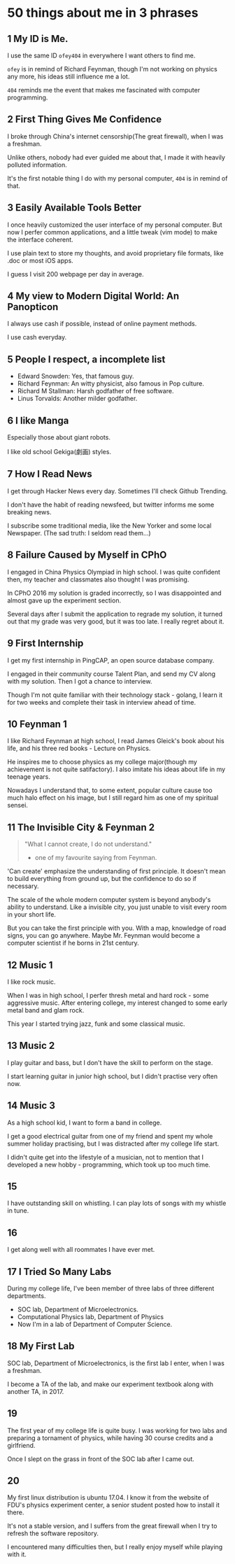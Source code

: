 50 things about me in 3 phrases
===============================

## 1 My ID is Me.

I use the same ID `ofey404` in everywhere I want others to find me.

`ofey` is in remind of Richard Feynman, though I'm not working on physics any more, his ideas still influence me a lot.

`404` reminds me the event that makes me fascinated with computer programming.


## 2 First Thing Gives Me Confidence

I broke through China's internet censorship(The great firewall), when I was a freshman.

Unlike others, nobody had ever guided me about that, I made it with heavily polluted information.

It's the first notable thing I do with my personal computer, `404` is in remind of that.


## 3 Easily Available Tools Better

I once heavily customized the user interface of my personal computer. But now I perfer common applications, and a little tweak (vim mode) to make the interface coherent.

I use plain text to store my thoughts, and avoid proprietary file formats, like .doc or most iOS apps.

I guess I visit 200 webpage per day in average.


## 4 My view to Modern Digital World: An Panopticon

I always use cash if possible, instead of online payment methods.

I use cash everyday.


## 5 People I respect, a incomplete list

- Edward Snowden: Yes, that famous guy.
- Richard Feynman: An witty physicist, also famous in Pop culture.
- Richard M Stallman: Harsh godfather of free software.
- Linus Torvalds: Another milder godfather.


## 6 I like Manga

Especially those about giant robots.

I like old school Gekiga(劇画) styles.


## 7 How I Read News

I get through Hacker News every day. Sometimes I'll check Github Trending.

I don't have the habit of reading newsfeed, but twitter informs me some breaking news.

I subscribe some traditional media, like the New Yorker and some local Newspaper. (The sad truth: I seldom read them...)


## 8 Failure Caused by Myself in CPhO

I engaged in China Physics Olympiad in high school. I was quite confident then, my teacher and classmates also thought I was promising.

In CPhO 2016 my solution is graded incorrectly, so I was disappointed and almost gave up the experiment section.

Several days after I submit the application to regrade my solution, it turned out that my grade was very good, but it was too late. I really regret about it.


## 9 First Internship

I get my first internship in PingCAP, an open source database company.

I engaged in their community course Talent Plan, and send my CV along with my solution. Then I got a chance to interview.

Though I'm not quite familiar with their technology stack - golang, I learn it for two weeks and complete their task in interview ahead of time.


## 10 Feynman 1

I like Richard Feynman at high school, I read James Gleick's book about his life, and his three red books - Lecture on Physics.

He inspires me to choose physics as my college major(though my achievement is not quite satifactory). I also imitate his ideas about life in my teenage years.

Nowadays I understand that, to some extent, popular culture cause too much halo effect on his image, but I still regard him as one of my spiritual sensei.


## 11 The Invisible City & Feynman 2

> "What I cannot create, I do not understand."
> 
> - one of my favourite saying from Feynman.

'Can create' emphasize the understanding of first principle. It doesn't mean to build everything from ground up, but the confidence to do so if necessary.

The scale of the whole modern computer system is beyond anybody's ability to understand. Like a invisible city, you just unable to visit every room in your short life.

But you can take the first principle with you. With a map, knowledge of road signs, you can go anywhere. Maybe Mr. Feynman would become a computer scientist if he borns in 21st century.


## 12 Music 1

I like rock music.

When I was in high school, I perfer thresh metal and hard rock - some aggressive music. After entering college, my interest changed to some early metal band and glam rock.

This year I started trying jazz, funk and some classical music.


## 13 Music 2

I play guitar and bass, but I don't have the skill to perform on the stage.

I start learning guitar in junior high school, but I didn't practise very often now.


## 14 Music 3

As a high school kid, I want to form a band in college.

I get a good electrical guitar from one of my friend and spent my whole summer holiday practising, but I was distracted after my college life start.

I didn't quite get into the lifestyle of a musician, not to mention that I developed a new hobby - programming, which took up too much time.


## 15

I have outstanding skill on whistling. I can play lots of songs with my whistle in tune.


## 16

I get along well with all roommates I have ever met.


## 17 I Tried So Many Labs

During my college life, I've been member of three labs of three different departments.

- SOC lab, Department of Microelectronics.
- Computational Physics lab, Department of Physics
- Now I'm in a lab of Department of Computer Science.

## 18 My First Lab

SOC lab, Department of Microelectronics, is the first lab I enter, when I was a freshman.

I become a TA of the lab, and make our experiment textbook along with another TA, in 2017.


## 19 

The first year of my college life is quite busy. I was working for two labs and preparing a tornament of physics, while having 30 course credits and a girlfriend.

Once I slept on the grass in front of the SOC lab after I came out.


## 20

My first linux distribution is ubuntu 17.04. I know it from the website of FDU's physics experiment center, a senior student posted how to install it there.

It's not a stable version, and I suffers from the great firewall when I try to refresh the software repository.

I encountered many difficulties then, but I really enjoy myself while playing with it.

